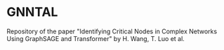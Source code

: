 # GNNTAL
Repository of the paper "Identifying Critical Nodes in Complex Networks Using GraphSAGE and Transformer" by H. Wang, T. Luo et al.
